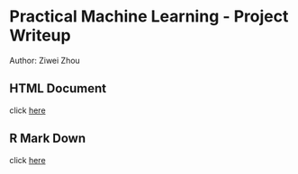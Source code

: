 # Practical Machine Learning - Project Writeup
Author: Ziwei Zhou
## HTML Document
click [here](https://github.com/wayne003/practical-machine-learning/blob/master/ProjectWriteUp.Rmd)

## R Mark Down
click [here](https://github.com/wayne003/practical-machine-learning/blob/master/ProjectWriteUp.html)

